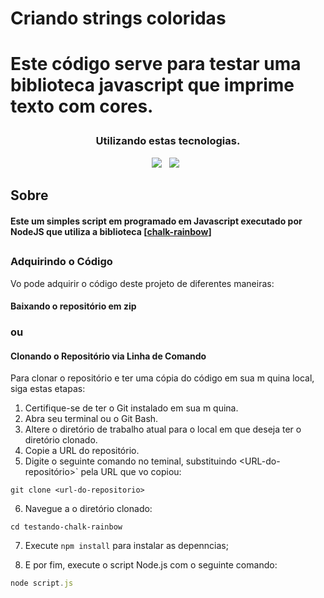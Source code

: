 # Criando strings coloridas

<h1 align-items = center> Este código serve para testar uma biblioteca javascript que imprime texto com cores.</p>
 
 ### <div align=center>Utilizando estas tecnologias.</div>
<div align="center">
<img src=https://https://img.shields.io/badge/-JavaScript-FFFF00?style=for-the-badge&logo=javascript&labelColor=000000&textColor=0D1117/> &nbsp;
<img src=https://img.shields.io/badge/-Node.JS-FD6117?style=for-the-badge&logo=node.js&labelColor=000000&textColor=0D1117/> &nbsp;
</div>

## Sobre

<h4>Este um simples script em programado em Javascript executado por 
NodeJS que utiliza a biblioteca [<a href=https://www.npmjs.com/package/chalk-rainbow>chalk-rainbow</a>]</h1>

##

### Adquirindo o Código

Vo pode adquirir o código deste projeto de diferentes maneiras:

#### Baixando o repositório em zip

### ou

#### Clonando o Repositório via Linha de Comando

Para clonar o repositório e ter uma cópia do código em sua m quina local, siga estas etapas:

1. Certifique-se de ter o Git instalado em sua m quina.
2. Abra seu terminal ou o Git Bash.
3. Altere o diretório de trabalho atual para o local em que deseja ter o diretório clonado.
4. Copie a URL do repositório.
5. Digite o seguinte comando no teminal, substituindo <URL-do-repositório>` pela URL que vo copiou:

```
git clone <url-do-repositorio>
```

6. Navegue a o diretório clonado:

```
cd testando-chalk-rainbow
```

7. Execute `npm install` para instalar as depenncias;

8. E por fim, execute o script Node.js com o seguinte comando:

```javascript
node script.js
```

#
